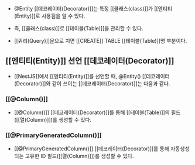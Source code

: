 - @Entity [[데코레이터(Decorator)]]는  특정 [[클래스(class)]]가 [[엔티티(Entity)]]로 사용됨을 알 수 있다.
- 즉, [[클래스(class)]]로 [[테이블(Table)]]을 관리할 수 있다.

- [[쿼리(Query)]]문으로 치면 [[CREATE]] TABLE [[테이블(Table)]]명 부분이다.


## [[엔티티(Entity)]] 선언 [[데코레이터(Decorator)]]

- [[NestJS]]에서 [[엔티티(Entity)]]를 선언할 때, @Entity() [[데코레이터(Decorator)]]와 같이 쓰이는 [[데코레이터(Decorator)]]는 다음과 같다.

### [[@Column()]]

- [[@Column()]] [[데코레이터(Decorator)]]를 통해 [[테이블(Table)]]의 필드([[열(Column)]])를 생성할 수 있다.

### [[@PrimaryGeneratedColumn()]]

-  [[@PrimaryGeneratedColumn()]] [[데코레이터(Decorator)]]를 통해 자동생성되는 고유한 ID 필드([[열(Column)]])를 생성할 수 있다.